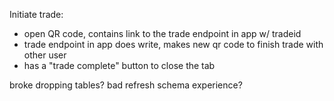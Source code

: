 Initiate trade:

- open QR code, contains link to the trade endpoint in app w/ tradeid
- trade endpoint in app does write, makes new qr code to finish trade with other user
- has a "trade complete" button to close the tab

broke dropping tables? bad refresh schema experience?
